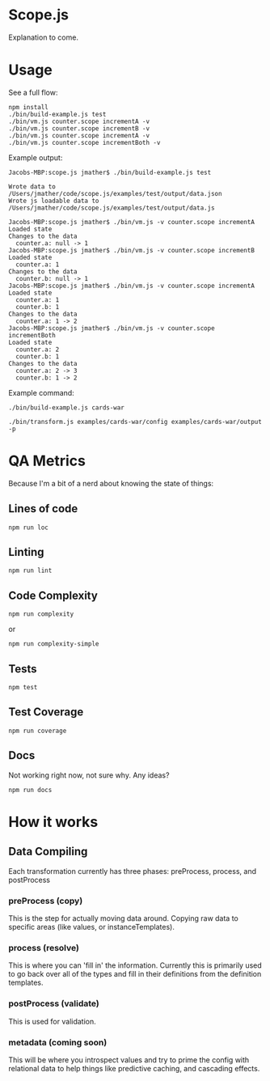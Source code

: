 # Scope.js

Explanation to come.

# Usage

See a full flow:

    npm install
    ./bin/build-example.js test
    ./bin/vm.js counter.scope incrementA -v
    ./bin/vm.js counter.scope incrementB -v
    ./bin/vm.js counter.scope incrementA -v
    ./bin/vm.js counter.scope incrementBoth -v

Example output:

    Jacobs-MBP:scope.js jmather$ ./bin/build-example.js test

    Wrote data to /Users/jmather/code/scope.js/examples/test/output/data.json
    Wrote js loadable data to /Users/jmather/code/scope.js/examples/test/output/data.js

    Jacobs-MBP:scope.js jmather$ ./bin/vm.js -v counter.scope incrementA
    Loaded state
    Changes to the data
      counter.a: null -> 1
    Jacobs-MBP:scope.js jmather$ ./bin/vm.js -v counter.scope incrementB
    Loaded state
      counter.a: 1
    Changes to the data
      counter.b: null -> 1
    Jacobs-MBP:scope.js jmather$ ./bin/vm.js -v counter.scope incrementA
    Loaded state
      counter.a: 1
      counter.b: 1
    Changes to the data
      counter.a: 1 -> 2
    Jacobs-MBP:scope.js jmather$ ./bin/vm.js -v counter.scope incrementBoth
    Loaded state
      counter.a: 2
      counter.b: 1
    Changes to the data
      counter.a: 2 -> 3
      counter.b: 1 -> 2


Example command:

    ./bin/build-example.js cards-war

    ./bin/transform.js examples/cards-war/config examples/cards-war/output -p


# QA Metrics

Because I'm a bit of a nerd about knowing the state of things:

## Lines of code

    npm run loc

## Linting

    npm run lint

## Code Complexity

    npm run complexity

or

    npm run complexity-simple

## Tests

    npm test

## Test Coverage

    npm run coverage

## Docs

Not working right now, not sure why. Any ideas?

    npm run docs

# How it works

## Data Compiling

Each transformation currently has three phases: preProcess, process, and postProcess

### preProcess (copy)

This is the step for actually moving data around. Copying raw data to specific areas (like values, or instanceTemplates).

### process (resolve)

This is where you can 'fill in' the information. Currently this is primarily used to go back over all of the types and fill
in their definitions from the definition templates.

### postProcess (validate)

This is used for validation.

### metadata (coming soon)

This will be where you introspect values and try to prime the config with relational data to help things like
predictive caching, and cascading effects.


